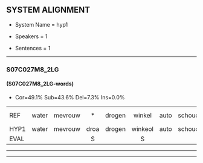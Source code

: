 
## SYSTEM ALIGNMENT

- System Name = hyp1

- Speakers = 1

- Sentences = 1

---

### S07C027M8_2LG

#### (S07C027M8_2LG-words)

- Cor=49.1%	Sub=43.6%	Del=7.3%	Ins=0.0%

|  |  |  |  |  |  |  |  |  |  |  |  |  |  |  |  |  |  |  |  |  |  |  |  |  |  |  |  |  |  |  |  |  |  |  |  |  |  |  |  |  |  |  |  |  |  |  |  |  |  |  |  |  |  |  |  |
|:--- |:---:|:---:|:---:|:---:|:---:|:---:|:---:|:---:|:---:|:---:|:---:|:---:|:---:|:---:|:---:|:---:|:---:|:---:|:---:|:---:|:---:|:---:|:---:|:---:|:---:|:---:|:---:|:---:|:---:|:---:|:---:|:---:|:---:|:---:|:---:|:---:|:---:|:---:|:---:|:---:|:---:|:---:|:---:|:---:|:---:|:---:|:---:|:---:|:---:|:---:|:---:|:---:|:---:|:---:|:---:|
| REF | water | mevrouw | * | drogen | winkel | auto | schouders | verhaal | koning | moeilijk | speelplaats | drinken | hoofdpijn | regen | vliegtuig | * | stoppen | opnieuw | * | * | * | gooien | * | sneeuwen | moeder | * | liedje | potlood | fietsbel | vinger | * | *(dichterbij) | meisje | * | * | * | chauffeur | muziek | waarom | * | * | scheuren | lawaai | zwemmen | * | vuurwerk | appel | cola | *(kus) | kussen | eerste | circus | kleuren | voetbal | vlinder |
| HYP1 | water | mevrouw | droa | drogen | winkeol | auto | schouders | verhaal | koning | moeilijk | speelplet | drinken | hoofdpijn | regen | vliegtuig |  | verstoppen | opnieuw | gga | gooia | ggoa | gooien | s | sneeuwen | moeier | lia | liedje | potloot | fietsbel | vinger |  | ber | dichterbij | mete | cha | chafeu | chauffeur | muziek |  | warom | schout | scheuren | lawaai | zwimmen | v | vuurwerk | appel | kola | kus | kuschen | eerste | circus | kleuren |  | voetbalvlinder |
| EVAL |  |  | S |  | S |  |  |  |  |  | S |  |  |  |  | D | S |  | S | S | S |  | S |  | S | S |  | S |  |  | D | S | S | S | S | S |  |  | D | S | S |  |  | S | S |  |  | S | S | S |  |  |  | D | S |
---

---
